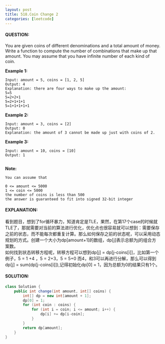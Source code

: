```yaml
---
layout: post
title: 518.Coin Change 2
categories: [leetcode]
---
```

#### QUESTION:
You are given coins of different denominations and a total amount of money. Write a function to compute the number of combinations that make up that amount. You may assume that you have infinite number of each kind of coin.

 

**Example 1:**
```
Input: amount = 5, coins = [1, 2, 5]
Output: 4
Explanation: there are four ways to make up the amount:
5=5
5=2+2+1
5=2+1+1+1
5=1+1+1+1+1
```
**Example 2:**
```
Input: amount = 3, coins = [2]
Output: 0
Explanation: the amount of 3 cannot be made up just with coins of 2.
```
**Example 3:**
```
Input: amount = 10, coins = [10] 
Output: 1
 
```

**Note:**
```
You can assume that

0 <= amount <= 5000
1 <= coin <= 5000
the number of coins is less than 500
the answer is guaranteed to fit into signed 32-bit integer
```
#### EXPLANATION:
看到题目，想到了for循环暴力，知道肯定是TLE，果然，在第17个case的时候就TLE了，那就需要对当前的算法进行优化，优化点也很容易就可以想到：需要保存之前的状态，而不能每次都重复计算。那么如何保存之前的状态呢，可以采用动态规划的方式。创建一个大小为dp[amount+1]的数组，dp[j]表示总额为j的组合方案数。  
如何找到状态转移方程呢，转移方程可以想到dp[j] = dp[j-coins[i]]，比如第一个例子，5 = 1 +4 ，5 = 2+3，5 = 5+0 而4，和3可以再进行分解，那么可以得到dp[j] = sum(dp[j-coins[i]]),记得初始化dp[0] = 1，因为总额为0的结果只有1个。
#### SOLUTION:
```java
class Solution {
    public int change(int amount, int[] coins) {
        int[] dp = new int[amount + 1];
        dp[0] = 1;
        for (int coin : coins) {
            for (int i = coin; i <= amount; i++) {
                dp[i] += dp[i-coin];
            }
        }
        return dp[amount];
    }
}
```

